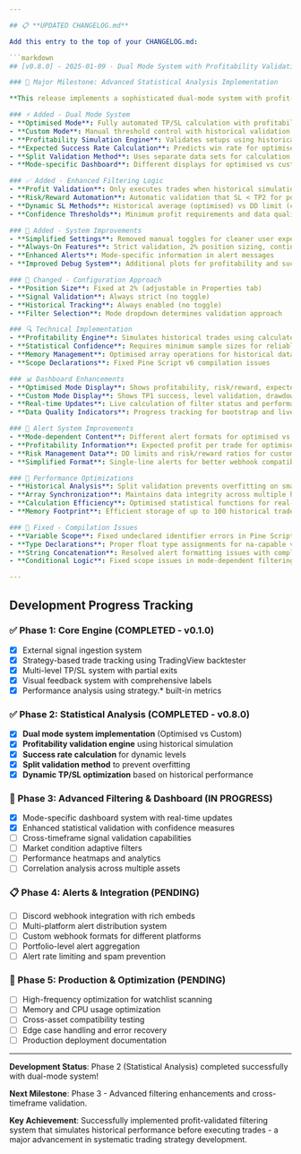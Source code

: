 ```yaml
---

## 📋 **UPDATED CHANGELOG.md**

Add this entry to the top of your CHANGELOG.md:

```markdown
## [v0.8.0] - 2025-01-09 - Dual Mode System with Profitability Validation

### 🎉 Major Milestone: Advanced Statistical Analysis Implementation

**This release implements a sophisticated dual-mode system with profit-validated filtering - a significant advancement in algorithmic trading strategy development.**

### ⚡ Added - Dual Mode System
- **Optimised Mode**: Fully automated TP/SL calculation with profitability validation
- **Custom Mode**: Manual threshold control with historical validation
- **Profitability Simulation Engine**: Validates setups using historical trade simulation
- **Expected Success Rate Calculation**: Predicts win rate for optimised levels
- **Split Validation Method**: Uses separate data sets for calculation vs validation
- **Mode-specific Dashboard**: Different displays for optimised vs custom modes

### ✅ Added - Enhanced Filtering Logic
- **Profit Validation**: Only executes trades when historical simulation predicts profitability
- **Risk/Reward Automation**: Automatic validation that SL < TP2 for positive expectancy
- **Dynamic SL Methods**: Historical average (optimised) vs DD limit (custom)
- **Confidence Thresholds**: Minimum profit requirements and data quality checks

### 🔧 Added - System Improvements
- **Simplified Settings**: Removed manual toggles for cleaner user experience
- **Always-On Features**: Strict validation, 2% position sizing, continuous data tracking
- **Enhanced Alerts**: Mode-specific information in alert messages
- **Improved Debug System**: Additional plots for profitability and success rate tracking

### 🎯 Changed - Configuration Approach
- **Position Size**: Fixed at 2% (adjustable in Properties tab)
- **Signal Validation**: Always strict (no toggle)
- **Historical Tracking**: Always enabled (no toggle)  
- **Filter Selection**: Mode dropdown determines validation approach

### 🔍 Technical Implementation
- **Profitability Engine**: Simulates historical trades using calculated TP/SL levels
- **Statistical Confidence**: Requires minimum sample sizes for reliable calculations
- **Memory Management**: Optimised array operations for historical data
- **Scope Declarations**: Fixed Pine Script v6 compilation issues

### 📊 Dashboard Enhancements
- **Optimised Mode Display**: Shows profitability, risk/reward, expected success rate
- **Custom Mode Display**: Shows TP1 success, level validation, drawdown compliance
- **Real-time Updates**: Live calculation of filter status and performance metrics
- **Data Quality Indicators**: Progress tracking for bootstrap and live phases

### 🚨 Alert System Improvements
- **Mode-dependent Content**: Different alert formats for optimised vs custom modes
- **Profitability Information**: Expected profit per trade for optimised mode
- **Risk Management Data**: DD limits and risk/reward ratios for custom mode
- **Simplified Format**: Single-line alerts for better webhook compatibility

### 🔄 Performance Optimizations
- **Historical Analysis**: Split validation prevents overfitting on small samples
- **Array Synchronization**: Maintains data integrity across multiple historical arrays
- **Calculation Efficiency**: Optimised statistical functions for real-time performance
- **Memory Footprint**: Efficient storage of up to 100 historical trades per asset

### 🐛 Fixed - Compilation Issues
- **Variable Scope**: Fixed undeclared identifier errors in Pine Script v6
- **Type Declarations**: Proper float type assignments for na-capable variables
- **String Concatenation**: Resolved alert formatting issues with complex strings
- **Conditional Logic**: Fixed scope issues in mode-dependent filtering

---
```


## Development Progress Tracking

### ✅ Phase 1: Core Engine (COMPLETED - v0.1.0)
- [x] External signal ingestion system
- [x] Strategy-based trade tracking using TradingView backtester
- [x] Multi-level TP/SL system with partial exits
- [x] Visual feedback system with comprehensive labels
- [x] Performance analysis using strategy.* built-in metrics

### ✅ Phase 2: Statistical Analysis (COMPLETED - v0.8.0)
- [x] **Dual mode system implementation** (Optimised vs Custom)
- [x] **Profitability validation engine** using historical simulation
- [x] **Success rate calculation** for dynamic levels
- [x] **Split validation method** to prevent overfitting
- [x] **Dynamic TP/SL optimization** based on historical performance

### 🔄 Phase 3: Advanced Filtering & Dashboard (IN PROGRESS)
- [x] Mode-specific dashboard system with real-time updates
- [x] Enhanced statistical validation with confidence measures
- [ ] Cross-timeframe signal validation capabilities
- [ ] Market condition adaptive filters
- [ ] Performance heatmaps and analytics
- [ ] Correlation analysis across multiple assets

### 📋 Phase 4: Alerts & Integration (PENDING)
- [ ] Discord webhook integration with rich embeds
- [ ] Multi-platform alert distribution system
- [ ] Custom webhook formats for different platforms
- [ ] Portfolio-level alert aggregation
- [ ] Alert rate limiting and spam prevention

### 🧹 Phase 5: Production & Optimization (PENDING)
- [ ] High-frequency optimization for watchlist scanning
- [ ] Memory and CPU usage optimization
- [ ] Cross-asset compatibility testing
- [ ] Edge case handling and error recovery
- [ ] Production deployment documentation

---

**Development Status**: Phase 2 (Statistical Analysis) completed successfully with dual-mode system! 

**Next Milestone**: Phase 3 - Advanced filtering enhancements and cross-timeframe validation.

**Key Achievement**: Successfully implemented profit-validated filtering system that simulates historical performance before executing trades - a major advancement in systematic trading strategy development.
